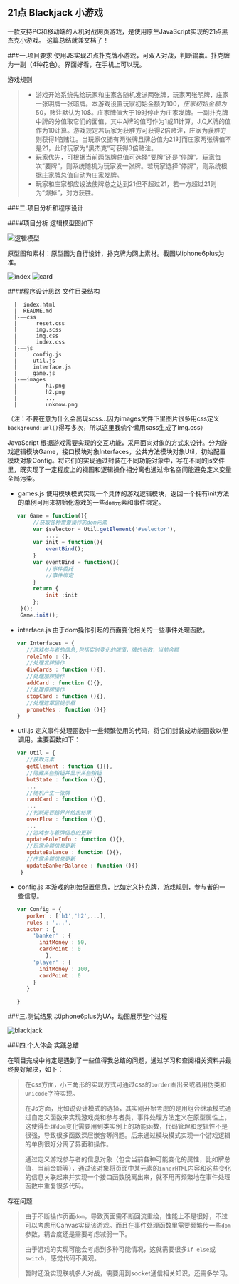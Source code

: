 ## 21点 Blackjack 小游戏
一款支持PC和移动端的人机对战网页游戏，是使用原生JavaScript实现的21点黑杰克小游戏。
这篇总结就兼文档了！

###一.项目要求
使用JS实现21点扑克牌小游戏，可双人对战，判断输赢。扑克牌为一副（4种花色）。界面好看，在手机上可以玩。

游戏规则
> * 游戏开始系统先给玩家和庄家各随机发派两张牌，玩家两张明牌，庄家一张明牌一张暗牌。本游戏设置玩家初始金额为100$，庄家初始金额为50$，赌注默认为10$。庄家牌值大于19时停止为庄家发牌。一副扑克牌中牌的分值取它们的面值，其中A牌的值可作为1或11计算，J,Q,K牌的值作为10计算。游戏规定若玩家为获胜方可获得2倍赌注，庄家为获胜方则获得1倍赌注。当玩家仅拥有两张牌且牌总值为21时而庄家两张牌值不是21，此时玩家为“黑杰克”可获得3倍赌注。
> * 玩家优先，可根据当前两张牌总值可选择“要牌”还是“停牌”。玩家每次“要牌”，则系统随机为玩家发一张牌。若玩家选择“停牌”，则系统根据庄家牌总值自动为庄家发牌。
> * 玩家和庄家都应设法使牌总之达到21但不超过21，若一方超过21则为“爆掉”，对方获胜。


###二.项目分析和程序设计

####项目分析
逻辑模型图如下

![逻辑模型](https://github.com/venoral/Blackjack/blob/master/resultImg/%E9%80%BB%E8%BE%91%E6%A8%A1%E5%9E%8B.png?raw=true)

原型图和素材：原型图为自行设计，扑克牌为网上素材。截图以iphone6plus为准。

![index](https://github.com/venoral/Blackjack/blob/master/resultImg/index.jpg?raw=true) ![card](https://github.com/venoral/Blackjack/blob/master/resultImg/card.png?raw=true) 

####程序设计思路
文件目录结构 
```
  |  index.html
  |  README.md
  |-——css
  |      reset.css
  |      img.scss
  |      img.css
  |      index.css
  |-——js
  |     config.js
  |     util.js
  |     interface.js
  |     game.js
  |-——images
  |         h1.png
  |         h2.png
  |         ...
  |         unknow.png
```
（注：不要在意为什么会出现scss...因为images文件下里图片很多用css定义```background:url()```得写多次，所以这里我偷个懒用sass生成了img.css）

JavaScript 根据游戏需要实现的交互功能，采用面向对象的方式来设计。分为游戏逻辑模块Game，接口模块对象Interfaces，公共方法模块对象Util，初始配置模块对象Config。将它们的实现通过封装在不同功能对象中，写在不同的js文件里，既实现了一定程度上的视图和逻辑操作相分离也通过命名空间能避免定义变量全局污染。

* games.js 使用模块模式实现一个具体的游戏逻辑模块，返回一个拥有init方法的单例可用来初始化游戏的一些```dom```元素和事件绑定。
```javascript
   var Game = function(){
        //获取各种需要操作的dom元素
        var $selector = Util.getElement('#selector'),
            ...;
        var init = function(){
            eventBind();
        }
        var eventBind = function(){
            //事件委托
            //事件绑定
        }
        return {
            init :init
        };
    }(); 
    Game.init();
```
* interface.js 由于dom操作引起的页面变化相关的一些事件处理函数。
```javascript
   var Interfaces = {
      //游戏参与者的信息,包括实时变化的牌值，牌的张数，当前余额
      roleInfo : {},
      //处理发牌操作
      divCards : function (){},
      //处理加牌操作
      addCard : function (){},
      //处理停牌操作
      stopCard : function (){},
      //处理遮罩层提示框
      promotMes : function (){}
   }
```
* util.js 定义事件处理函数中一些频繁使用的代码，将它们封装成功能函数以便调用。主要函数如下：
```javascript
   var Util = {
      //获取元素
      getElement : function (){},
      //隐藏某些按钮并显示某些按钮
      butState : function (){},
      ...
      //随机产生一张牌
      randCard : function (){},
      ...
      //判断是否越界并给出结果
      overFlow : function (){},
      ...
      //游戏参与着牌信息的更新
      updateRoleInfo : function (){},
      //玩家余额信息更新
      updateBalance : function (){},
      //庄家余额信息更新
      updateBankerBalance : function (){}
    }
```
* config.js 本游戏的初始配置信息，比如定义扑克牌，游戏规则，参与者的一些信息。
```javascript
   var Config = {
      porker : ['h1','h2',...],
      rules : '...',
      actor : {
        'banker' : {
          initMoney : 50,
          cardPoint : 0
            },
        'player' : {
          initMoney : 100,
          cardPoint : 0
        }
      }

   }
```

###三.测试结果
以iphone6plus为UA，动图展示整个过程

![blackjack](https://github.com/venoral/Blackjack/blob/master/resultImg/blackjack.gif?raw=true)

###四.个人体会
实践总结

在项目完成中肯定是遇到了一些值得我总结的问题，通过学习和查阅相关资料并最终良好解决，如下：
> 在css方面，小三角形的实现方式可通过css的```border```画出来或者用伪类和```Unicode```字符实现。
> 
> 在Js方面，比如说设计模式的选择，其实刚开始考虑的是用组合继承模式通过自定义函数来实现游戏类和参与者类，事件处理方法定义在原型属性上，这使得处理```dom```变化需要用到类实例上的功能函数，代码管理和逻辑性不是很强，导致很多函数深层嵌套等问题。后来通过模块模式实现一个游戏逻辑的单例很好分离了界面和操作。
> 
> 通过定义游戏参与者的信息对象（包含当前各种可能变化的属性，比如牌总值，当前金额等），通过该对象将页面中某元素的```innerHTML```内容和这些变化的信息关联起来并实现一个接口函数脱离出来，就不用再频繁地在事件处理函数中重复很多代码。

存在问题
> 由于不断操作页面```dom```，导致页面需不断回流重绘，性能上不是很好，不过可以考虑用Canvas实现该游戏。而且在事件处理函数里需要频繁传一些```dom```参数，耦合度还是需要考虑减弱一下。
> 
> 由于游戏的实现可能会考虑到多种可能情况，这就需要很多```if else```或```switch```，感觉代码不美观。
> 
> 暂时还没实现联机多人对战，需要用到socket通信相关知识，还需多学习。
